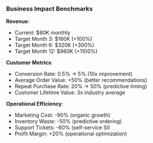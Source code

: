 ### Business Impact Benchmarks

**Revenue**:
- Current: $80K monthly
- Target Month 3: $160K (+100%)
- Target Month 6: $320K (+300%)
- Target Month 12: $960K (+1100%)

**Customer Metrics**:
- Conversion Rate: 0.5% → 5% (10x improvement)
- Average Order Value: +50% (better recommendations)
- Repeat Purchase Rate: 20% → 50% (predictive timing)
- Customer Lifetime Value: 3x industry average

**Operational Efficiency**:
- Marketing Cost: -90% (organic growth)
- Inventory Waste: -50% (predictive ordering)
- Support Tickets: -60% (self-service SI)
- Profit Margin: +20% (operational optimization)
